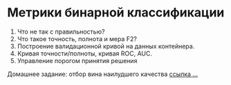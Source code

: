 # Метрики бинарной классификации

1. Что не так с правильностью?
2. Что такое точность, полнота и мера F2?
3. Построение валидационной кривой на данных контейнера.
4. Кривая точности/полноты, кривая ROC, AUC.
5. Управление порогом принятия решения

Домашнее задание: отбор вина наилудшего качества [ссылка ...](https://classroom.github.com/a/oXS5aEot)
